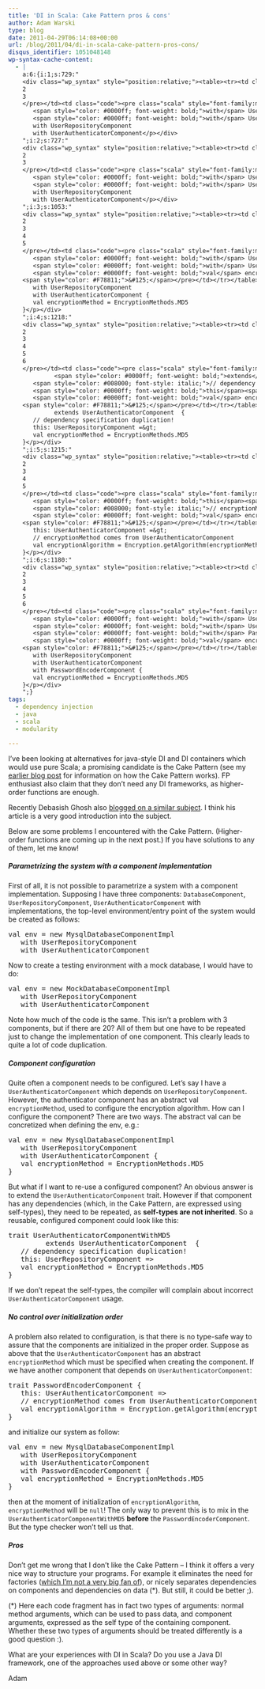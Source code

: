 ```yaml
---
title: 'DI in Scala: Cake Pattern pros & cons'
author: Adam Warski
type: blog
date: 2011-04-29T06:14:08+00:00
url: /blog/2011/04/di-in-scala-cake-pattern-pros-cons/
disqus_identifier: 1051048148
wp-syntax-cache-content:
  - |
    a:6:{i:1;s:729:"
    <div class="wp_syntax" style="position:relative;"><table><tr><td class="line_numbers"><pre>1
    2
    3
    </pre></td><td class="code"><pre class="scala" style="font-family:monospace;"><span style="color: #0000ff; font-weight: bold;">val</span> env <span style="color: #000080;">=</span> <span style="color: #0000ff; font-weight: bold;">new</span> MysqlDatabaseComponentImpl
       <span style="color: #0000ff; font-weight: bold;">with</span> UserRepositoryComponent
       <span style="color: #0000ff; font-weight: bold;">with</span> UserAuthenticatorComponent</pre></td></tr></table><p class="theCode" style="display:none;">val env = new MysqlDatabaseComponentImpl
       with UserRepositoryComponent
       with UserAuthenticatorComponent</p></div>
    ";i:2;s:727:"
    <div class="wp_syntax" style="position:relative;"><table><tr><td class="line_numbers"><pre>1
    2
    3
    </pre></td><td class="code"><pre class="scala" style="font-family:monospace;"><span style="color: #0000ff; font-weight: bold;">val</span> env <span style="color: #000080;">=</span> <span style="color: #0000ff; font-weight: bold;">new</span> MockDatabaseComponentImpl
       <span style="color: #0000ff; font-weight: bold;">with</span> UserRepositoryComponent
       <span style="color: #0000ff; font-weight: bold;">with</span> UserAuthenticatorComponent</pre></td></tr></table><p class="theCode" style="display:none;">val env = new MockDatabaseComponentImpl
       with UserRepositoryComponent
       with UserAuthenticatorComponent</p></div>
    ";i:3;s:1053:"
    <div class="wp_syntax" style="position:relative;"><table><tr><td class="line_numbers"><pre>1
    2
    3
    4
    5
    </pre></td><td class="code"><pre class="scala" style="font-family:monospace;"><span style="color: #0000ff; font-weight: bold;">val</span> env <span style="color: #000080;">=</span> <span style="color: #0000ff; font-weight: bold;">new</span> MysqlDatabaseComponentImpl
       <span style="color: #0000ff; font-weight: bold;">with</span> UserRepositoryComponent
       <span style="color: #0000ff; font-weight: bold;">with</span> UserAuthenticatorComponent <span style="color: #F78811;">&#123;</span>
       <span style="color: #0000ff; font-weight: bold;">val</span> encryptionMethod <span style="color: #000080;">=</span> EncryptionMethods.<span style="color: #000000;">MD5</span>
    <span style="color: #F78811;">&#125;</span></pre></td></tr></table><p class="theCode" style="display:none;">val env = new MysqlDatabaseComponentImpl
       with UserRepositoryComponent
       with UserAuthenticatorComponent {
       val encryptionMethod = EncryptionMethods.MD5
    }</p></div>
    ";i:4;s:1218:"
    <div class="wp_syntax" style="position:relative;"><table><tr><td class="line_numbers"><pre>1
    2
    3
    4
    5
    6
    </pre></td><td class="code"><pre class="scala" style="font-family:monospace;"><span style="color: #0000ff; font-weight: bold;">trait</span> UserAuthenticatorComponentWithMD5 
             <span style="color: #0000ff; font-weight: bold;">extends</span> UserAuthenticatorComponent  <span style="color: #F78811;">&#123;</span>
       <span style="color: #008000; font-style: italic;">// dependency specification duplication!</span>
       <span style="color: #0000ff; font-weight: bold;">this</span><span style="color: #000080;">:</span> UserRepositoryComponent <span style="color: #000080;">=&gt;</span> 
       <span style="color: #0000ff; font-weight: bold;">val</span> encryptionMethod <span style="color: #000080;">=</span> EncryptionMethods.<span style="color: #000000;">MD5</span>
    <span style="color: #F78811;">&#125;</span></pre></td></tr></table><p class="theCode" style="display:none;">trait UserAuthenticatorComponentWithMD5 
             extends UserAuthenticatorComponent  {
       // dependency specification duplication!
       this: UserRepositoryComponent =&gt; 
       val encryptionMethod = EncryptionMethods.MD5
    }</p></div>
    ";i:5;s:1215:"
    <div class="wp_syntax" style="position:relative;"><table><tr><td class="line_numbers"><pre>1
    2
    3
    4
    5
    </pre></td><td class="code"><pre class="scala" style="font-family:monospace;"><span style="color: #0000ff; font-weight: bold;">trait</span> PasswordEncoderComponent <span style="color: #F78811;">&#123;</span>
       <span style="color: #0000ff; font-weight: bold;">this</span><span style="color: #000080;">:</span> UserAuthenticatorComponent <span style="color: #000080;">=&gt;</span>
       <span style="color: #008000; font-style: italic;">// encryptionMethod comes from UserAuthenticatorComponent</span>
       <span style="color: #0000ff; font-weight: bold;">val</span> encryptionAlgorithm <span style="color: #000080;">=</span> Encryption.<span style="color: #000000;">getAlgorithm</span><span style="color: #F78811;">&#40;</span>encryptionMethod<span style="color: #F78811;">&#41;</span>
    <span style="color: #F78811;">&#125;</span></pre></td></tr></table><p class="theCode" style="display:none;">trait PasswordEncoderComponent {
       this: UserAuthenticatorComponent =&gt;
       // encryptionMethod comes from UserAuthenticatorComponent
       val encryptionAlgorithm = Encryption.getAlgorithm(encryptionMethod)
    }</p></div>
    ";i:6;s:1180:"
    <div class="wp_syntax" style="position:relative;"><table><tr><td class="line_numbers"><pre>1
    2
    3
    4
    5
    6
    </pre></td><td class="code"><pre class="scala" style="font-family:monospace;"><span style="color: #0000ff; font-weight: bold;">val</span> env <span style="color: #000080;">=</span> <span style="color: #0000ff; font-weight: bold;">new</span> MysqlDatabaseComponentImpl
       <span style="color: #0000ff; font-weight: bold;">with</span> UserRepositoryComponent
       <span style="color: #0000ff; font-weight: bold;">with</span> UserAuthenticatorComponent 
       <span style="color: #0000ff; font-weight: bold;">with</span> PasswordEncoderComponent <span style="color: #F78811;">&#123;</span>
       <span style="color: #0000ff; font-weight: bold;">val</span> encryptionMethod <span style="color: #000080;">=</span> EncryptionMethods.<span style="color: #000000;">MD5</span>
    <span style="color: #F78811;">&#125;</span></pre></td></tr></table><p class="theCode" style="display:none;">val env = new MysqlDatabaseComponentImpl
       with UserRepositoryComponent
       with UserAuthenticatorComponent 
       with PasswordEncoderComponent {
       val encryptionMethod = EncryptionMethods.MD5
    }</p></div>
    ";}
tags:
  - dependency injection
  - java
  - scala
  - modularity

---
```

I&#8217;ve been looking at alternatives for java-style DI and DI containers which would use pure Scala; a promising candidate is the Cake Pattern (see my [earlier blog post][1] for information on how the Cake Pattern works). FP enthusiast also claim that they don&#8217;t need any DI frameworks, as higher-order functions are enough. 

Recently Debasish Ghosh also [blogged on a similar subject][2]. I think his article is a very good introduction into the subject.

Below are some problems I encountered with the Cake Pattern. (Higher-order functions are coming up in the next post.) If you have solutions to any of them, let me know!

##### Parametrizing the system with a component implementation

First of all, it is not possible to parametrize a system with a component implementation. Supposing I have three components: `DatabaseComponent`, `UserRepositoryComponent`, `UserAuthenticatorComponent` with implementations, the top-level environment/entry point of the system would be created as follows:

<pre lang="scala" line="1" escaped="true">val env = new MysqlDatabaseComponentImpl
   with UserRepositoryComponent
   with UserAuthenticatorComponent
</pre>

Now to create a testing environment with a mock database, I would have to do:

<pre lang="scala" line="1" escaped="true">val env = new MockDatabaseComponentImpl
   with UserRepositoryComponent
   with UserAuthenticatorComponent
</pre>

Note how much of the code is the same. This isn&#8217;t a problem with 3 components, but if there are 20? All of them but one have to be repeated just to change the implementation of one component. This clearly leads to quite a lot of code duplication.

##### Component configuration

Quite often a component needs to be configured. Let&#8217;s say I have a `UserAuthenticatorComponent` which depends on `UserRepositoryComponent`. However, the authenticator component has an abstract val `encryptionMethod`, used to configure the encryption algorithm. How can I configure the component? There are two ways. The abstract val can be concretized when defining the env, e.g.:

<pre lang="scala" line="1" escaped="true">val env = new MysqlDatabaseComponentImpl
   with UserRepositoryComponent
   with UserAuthenticatorComponent {
   val encryptionMethod = EncryptionMethods.MD5
}
</pre>

But what if I want to re-use a configured component? An obvious answer is to extend the `UserAuthenticatorComponent` trait. However if that component has any dependencies (which, in the Cake Pattern, are expressed using self-types), they need to be repeated, as **self-types are not inherited**. So a reusable, configured component could look like this:

<pre lang="scala" line="1" escaped="true">trait UserAuthenticatorComponentWithMD5 
         extends UserAuthenticatorComponent  {
   // dependency specification duplication!
   this: UserRepositoryComponent =&gt; 
   val encryptionMethod = EncryptionMethods.MD5
}
</pre>

If we don&#8217;t repeat the self-types, the compiler will complain about incorrect `UserAuthenticatorComponent` usage.

##### No control over initialization order

A problem also related to configuration, is that there is no type-safe way to assure that the components are initialized in the proper order. Suppose as above that the `UserAuthenticatorComponent` has an abstract `encryptionMethod` which must be specified when creating the component. If we have another component that depends on `UserAuthenticatorComponent`:

<pre lang="scala" line="1" escaped="true">trait PasswordEncoderComponent {
   this: UserAuthenticatorComponent =&gt;
   // encryptionMethod comes from UserAuthenticatorComponent
   val encryptionAlgorithm = Encryption.getAlgorithm(encryptionMethod)
}
</pre>

and initialize our system as follow: 

<pre lang="scala" line="1" escaped="true">val env = new MysqlDatabaseComponentImpl
   with UserRepositoryComponent
   with UserAuthenticatorComponent 
   with PasswordEncoderComponent {
   val encryptionMethod = EncryptionMethods.MD5
}
</pre>

then at the moment of initialization of `encryptionAlgorithm`, `encryptionMethod` will be `null`! The only way to prevent this is to mix in the `UserAuthenticatorComponentWithMD5` **before** the `PasswordEncoderComponent`. But the type checker won&#8217;t tell us that.

##### Pros

Don&#8217;t get me wrong that I don&#8217;t like the Cake Pattern &#8211; I think it offers a very nice way to structure your programs. For example it eliminates the need for factories ([which I&#8217;m not a very big fan of][3]), or nicely separates dependencies on components and dependencies on data (*). But still, it could be better ;).

(*) Here each code fragment has in fact two types of arguments: normal method arguments, which can be used to pass data, and component arguments, expressed as the self type of the containing component. Whether these two types of arguments should be treated differently is a good question :).

What are your experiences with DI in Scala? Do you use a Java DI framework, one of the approaches used above or some other way?

Adam

 [1]: http://www.warski.org/blog/?p=291
 [2]: http://debasishg.blogspot.com/2011/03/pushing-envelope-on-oo-and-functional.html
 [3]: http://www.warski.org/blog/?p=272
